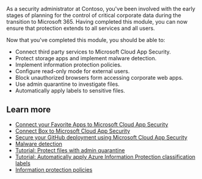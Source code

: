 As a security administrator at Contoso, you've been involved with the early stages of planning for the control of critical corporate data during the transition to Microsoft 365. Having completed this module, you can now ensure that protection extends to all services and all users.

Now that you've completed this module, you should be able to:

- Connect third party services to Microsoft Cloud App Security.
- Protect storage apps and implement malware detection.
- Implement information protection policies.
- Configure read-only mode for external users.
- Block unauthorized browsers form accessing corporate web apps.
- Use admin quarantine to investigate files.
- Automatically apply labels to sensitive files.

## Learn more

- [Connect your Favorite Apps to Microsoft Cloud App Security](https://techcommunity.microsoft.com/t5/microsoft-security-and/connect-your-favorite-apps-to-microsoft-cloud-app-security/ba-p/1835829)
- [Connect Box to Microsoft Cloud App Security](https://docs.microsoft.com/cloud-app-security/connect-box-to-microsoft-cloud-app-security)
- [Secure your GitHub deployment using Microsoft Cloud App Security](https://techcommunity.microsoft.com/t5/microsoft-security-and/secure-your-github-deployment-using-microsoft-cloud-app-security/ba-p/1882423)
- [Malware detection](https://docs.microsoft.com/cloud-app-security/anomaly-detection-policy#malware-detection)
- [Tutorial: Protect files with admin quarantine](https://docs.microsoft.com/cloud-app-security/use-case-admin-quarantine)
- [Tutorial: Automatically apply Azure Information Protection classification labels](https://docs.microsoft.com/cloud-app-security/use-case-information-protection)
- [Information protection policies](https://docs.microsoft.com/cloud-app-security/policies-information-protection)
